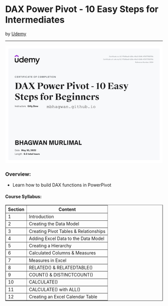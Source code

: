 <h1>DAX Power Pivot - 10 Easy Steps for Intermediates</h1>
by <a href="https://nlbsg.udemy.com/course/dax-power-pivot-data-modelling-in-excel-2016-and-exercises/learn/lecture/6571560">Udemy</a>
<hr>

<!-- ![Certificate of Completion]() -->

![Certificate of Achievement](/images/DAX_Power_Pivot_10_Easy_Steps_for_Beginners.jpg)
 
<h3>Overview:</h3>
<ul>
 <li>Learn how to build DAX functions in PowerPivot</li>
</ul>

<h4>Course Syllabus:</h4>

<table border="1">
 <tr>
  <th>Section</th>
  <th>Content</th>
 </tr>
 <tr>
  <td>1</td>
  <td>Introduction</td>
 </tr>
 <tr>
  <td>2</td>
  <td>Creating the Data Model</td>
 </tr>
 <tr>
  <td>3</td>
  <td>Creating Pivot Tables & Relationships</td>
 </tr>
 <tr>
  <td>4</td>
  <td>Adding Excel Data to the Data Model</td>
 </tr>
 <tr>
  <td>5</td>
  <td>Creating a Hierarchy</td>
 </tr>
 <tr>
  <td>6</td>
  <td>Calculated Columns & Measures</td>
 </tr>
 <tr>
  <td>7</td>
  <td>Measures in Excel</td>
 </tr>
 <tr>
  <td>8</td>
  <td>RELATED() & RELATEDTABLE()</td>
 </tr>
 <tr>
  <td>9</td>
  <td>COUNT() & DISTINCTCOUNT()</td>
 </tr>
 <tr>
  <td>10</td>
  <td>CALCULATE()</td>
 </tr>
 <tr>
  <td>11</td>
  <td>CALCULATE() with ALL()</td>
 </tr>
 <tr>
  <td>12</td>
  <td>Creating an Excel Calendar Table</td>
 </tr>
</table>
